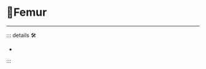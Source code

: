 # 🔷<soma>Femur</soma>

---

<!-- =================================================== -->
<!-- =================================================== -->
<!-- =================================================== -->
<!-- =================================================== -->
<!-- =================================================== -->
::: details 🛠

-

:::
